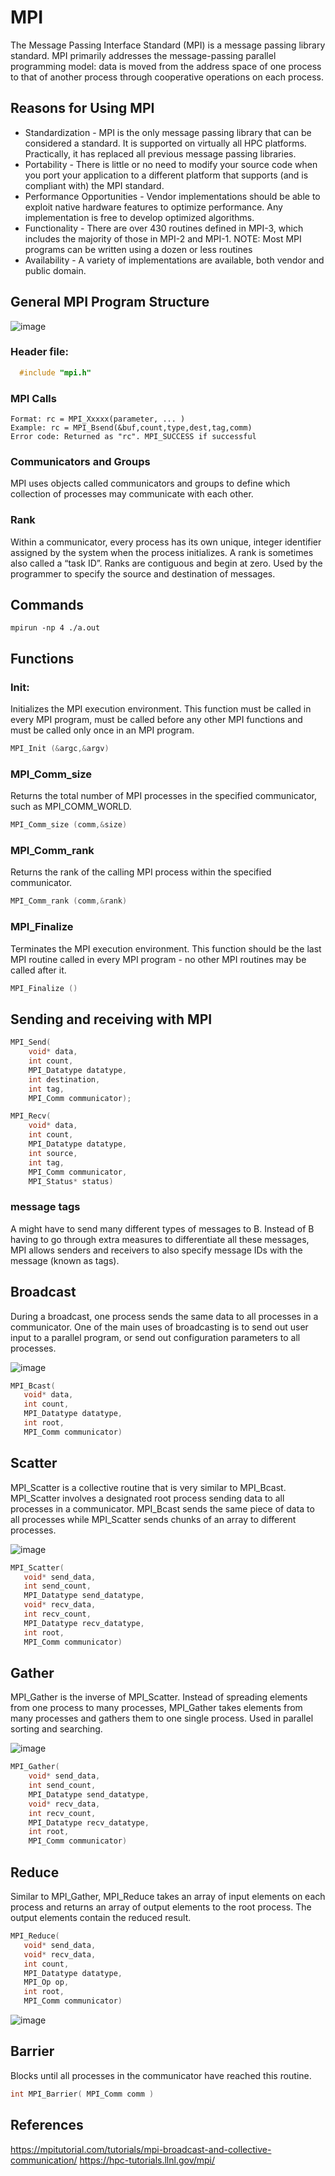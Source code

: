 # MPI 

The Message Passing Interface Standard (MPI) is a message passing library standard. 
MPI primarily addresses the message-passing parallel programming model: data is moved from the address space of one process to that of another process through cooperative operations on each process.

## Reasons for Using MPI

 - Standardization - MPI is the only message passing library that can be considered a standard. It is supported on virtually all HPC platforms. Practically, it has replaced all previous message passing libraries.
 - Portability - There is little or no need to modify your source code when you port your application to a different platform that supports (and is compliant with) the MPI standard.
 - Performance Opportunities - Vendor implementations should be able to exploit native hardware features to optimize performance. Any implementation is free to develop optimized algorithms.
 - Functionality - There are over 430 routines defined in MPI-3, which includes the majority of those in MPI-2 and MPI-1.
        NOTE: Most MPI programs can be written using a dozen or less routines
 - Availability - A variety of implementations are available, both vendor and public domain.


## General MPI Program Structure
![image](https://user-images.githubusercontent.com/56592188/201576299-518c1cce-ebb9-4eb9-9bb6-dfe764c059fa.png)

### Header file:
```cpp
  #include "mpi.h"
 ```
 
 ### MPI Calls
 
    Format:	rc = MPI_Xxxxx(parameter, ... )
    Example: rc = MPI_Bsend(&buf,count,type,dest,tag,comm)
    Error code: Returned as "rc". MPI_SUCCESS if successful
    
 ### Communicators and Groups
 
 MPI uses objects called communicators and groups to define which collection of processes may communicate with each other.
 
 ### Rank
 
 Within a communicator, every process has its own unique, integer identifier assigned by the system when the process initializes. A rank is sometimes also called a “task ID”. Ranks are contiguous and begin at zero.
 Used by the programmer to specify the source and destination of messages.

## Commands
``` mpicc 3.c 
mpirun -np 4 ./a.out 
```


## Functions

### Init:
Initializes the MPI execution environment. This function must be called in every MPI program, must be called before any other MPI functions and must be called only once in an MPI program.
```c
MPI_Init (&argc,&argv)
```

### MPI_Comm_size

Returns the total number of MPI processes in the specified communicator, such as MPI_COMM_WORLD.
```c
MPI_Comm_size (comm,&size)
```

### MPI_Comm_rank

Returns the rank of the calling MPI process within the specified communicator. 
```c
MPI_Comm_rank (comm,&rank)
```

### MPI_Finalize

Terminates the MPI execution environment. This function should be the last MPI routine called in every MPI program - no other MPI routines may be called after it.
```c
MPI_Finalize ()
```

## Sending and receiving with MPI
```c
MPI_Send(
    void* data,
    int count,
    MPI_Datatype datatype,
    int destination,
    int tag,
    MPI_Comm communicator);

MPI_Recv(
    void* data,
    int count,
    MPI_Datatype datatype,
    int source,
    int tag,
    MPI_Comm communicator,
    MPI_Status* status)

```

### message tags
A might have to send many different types of messages to B. Instead of B having to go through extra measures to differentiate all these messages, MPI allows senders and receivers to also specify message IDs with the message (known as tags).

## Broadcast
 During a broadcast, one process sends the same data to all processes in a communicator. One of the main uses of broadcasting is to send out user input to a parallel program, or send out configuration parameters to all processes.
 
 ![image](https://user-images.githubusercontent.com/56592188/201580389-b6351944-bb07-4fd1-9e62-3b4c58783ecc.png)
 
 ```c
 MPI_Bcast(
    void* data,
    int count,
    MPI_Datatype datatype,
    int root,
    MPI_Comm communicator)

 ```
 
 ## Scatter 
 MPI_Scatter is a collective routine that is very similar to MPI_Bcast. MPI_Scatter involves a designated root process sending data to all processes in a communicator. MPI_Bcast sends the same piece of data to all processes while MPI_Scatter sends chunks of an array to different processes.
 
![image](https://user-images.githubusercontent.com/56592188/204192115-d38df44e-f14a-4a96-88e9-05a050af284d.png)

 ```c
 MPI_Scatter(
    void* send_data,
    int send_count,
    MPI_Datatype send_datatype,
    void* recv_data,
    int recv_count,
    MPI_Datatype recv_datatype,
    int root,
    MPI_Comm communicator)

 ```
 ## Gather
  MPI_Gather is the inverse of MPI_Scatter. Instead of spreading elements from one process to many processes, MPI_Gather takes elements from many processes and gathers them to one single process. Used in parallel sorting and searching.
 
 ![image](https://user-images.githubusercontent.com/56592188/204192520-f58f2bf9-54c1-4cc4-a328-449103294a2e.png)

```c
MPI_Gather(
    void* send_data,
    int send_count,
    MPI_Datatype send_datatype,
    void* recv_data,
    int recv_count,
    MPI_Datatype recv_datatype,
    int root,
    MPI_Comm communicator)

```
 
 ## Reduce 
 Similar to MPI_Gather, MPI_Reduce takes an array of input elements on each process and returns an array of output elements to the root process. The output elements contain the reduced result.
 
 ```c
 MPI_Reduce(
    void* send_data,
    void* recv_data,
    int count,
    MPI_Datatype datatype,
    MPI_Op op,
    int root,
    MPI_Comm communicator)
 ```
 
 ![image](https://user-images.githubusercontent.com/56592188/204193140-80122188-3a69-480c-82d1-011e17ad2ff9.png)

 
 ## Barrier
 Blocks until all processes in the communicator have reached this routine. 
 
 ```c
 int MPI_Barrier( MPI_Comm comm )
 ```

## References
https://mpitutorial.com/tutorials/mpi-broadcast-and-collective-communication/
https://hpc-tutorials.llnl.gov/mpi/


